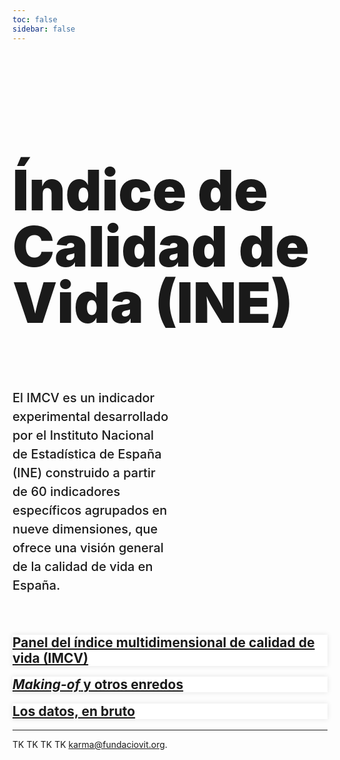 ```yaml
---
toc: false
sidebar: false
---
```


<style>

.hero {
  display: flex;
  flex-direction: column;
  font-family: var(--sans-serif);
  margin: 4rem 0 4rem;
  text-wrap: balance;
}

.hero h1 {
  max-width: 36rem;
  padding-bottom: 2rem;
  font-size: 14vw;
  font-weight: 900;
  line-height: 1;
  background-clip: text;
}

.hero h2 {
  margin: 0;
  max-width: 100%;
  font-size: 20px;
  font-style: initial;
  font-weight: 500;
  line-height: 1.5;
  color: var(--theme-foreground-muted);
}

.card {
  background-color:white;
  border: none;
  box-shadow: 0 0 .5rem rgba(0,0,0,0.1);
}

.card h2 {
  margin-top: 1rem;
}

iframe {
  width: 100%;
  border:none;
  -ms-zoom: 0.85;
  -moz-transform: scale(0.85);
  -moz-transform-origin: 0 0;
  -o-transform: scale(0.85);
  -o-transform-origin: 0 0;
  -webkit-transform: scale(0.85);
  -webkit-transform-origin: 0 0;
  height: 36rem;
  border-radius: 1rem;
  box-shadow: 0 0 1rem rgba(0,0,0,0.15);
  pointer-events:none;
}

#observablehq-footer {
  display:none;
}

.endnote {
  font-family: var(--sans-serif);
  color: var(--theme-foreground-muted);
}

@media (min-width: 640px) {
  .hero h1 {
    font-size: 90px;
  }
}

</style>

<div class="hero">
  <h1>Índice de Calidad de Vida (INE)</h1>
  <h2 style="max-width: 50%;">El IMCV es un indicador experimental desarrollado por el Instituto Nacional de Estadística de España (INE) construido a partir de 60 indicadores específicos agrupados en nueve dimensiones, que ofrece una visión general de la calidad de vida en España.
</h2>
</div>

<!-- <iframe id="iframe" scrolling="no" src="https://sequera.fndvit.org/"></iframe> -->


<div class="grid grid-cols-3">
  <div class="card">
    <h2><a href="imcv-dashboard">Panel del índice multidimensional de calidad de vida (IMCV)</a></h2>
  </div>
  <div class="card">
    <h2><a href="making-of"><em>Making-of</em> y otros enredos</a></h2>
  </div>
  <div class="card">
    <h2><a href="data">Los datos, en bruto</a></h2>
  </div>
</div>

--- 
<p class="endnote">TK TK TK TK <a href="mailto:karma@fundaciovit.org">karma@fundaciovit.org</a>.</p>